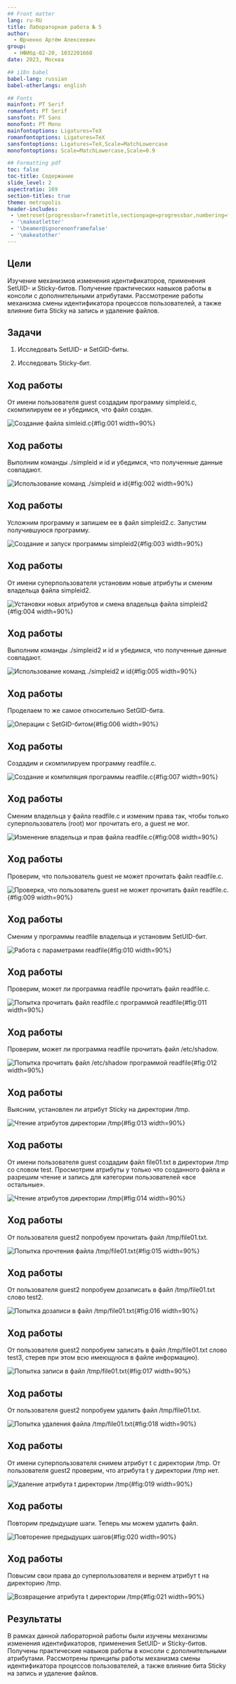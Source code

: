 ```yaml
---
## Front matter
lang: ru-RU
title: Лабораторная работа № 5
author:
  - Юрченко Артём Алексеевич
group:
  - НФИбд-02-20, 1032201660
date: 2023, Москва

## i18n babel
babel-lang: russian
babel-otherlangs: english

## Fonts
mainfont: PT Serif
romanfont: PT Serif
sansfont: PT Sans
monofont: PT Mono
mainfontoptions: Ligatures=TeX
romanfontoptions: Ligatures=TeX
sansfontoptions: Ligatures=TeX,Scale=MatchLowercase
monofontoptions: Scale=MatchLowercase,Scale=0.9

## Formatting pdf
toc: false
toc-title: Содержание
slide_level: 2
aspectratio: 169
section-titles: true
theme: metropolis
header-includes:
 - \metroset{progressbar=frametitle,sectionpage=progressbar,numbering=fraction}
 - '\makeatletter'
 - '\beamer@ignorenonframefalse'
 - '\makeatother'
---
```


## Цели

Изучение механизмов изменения идентификаторов, применения
SetUID- и Sticky-битов. Получение практических навыков работы в консоли с дополнительными атрибутами. Рассмотрение работы механизма
смены идентификатора процессов пользователей, а также влияние бита
Sticky на запись и удаление файлов.

## Задачи

1. Исследовать SetUID- и SetGID-биты.

2. Исследовать Sticky-бит.


## Ход работы

От имени пользователя guest создадим программу simpleid.c, скомпилируем ее и убедимся, что файл создан.

![Создание файла simleid.c](image/screenshot_1.png){#fig:001 width=90%}

## Ход работы


Выполним команды ./simpleid и id и убедимся, что полученные данные совпадают.

![Использование команд ./simpleid и id](image/screenshot_2.png){#fig:002 width=90%}

## Ход работы


Усложним программу и запишем ее в файл simpleid2.c. Запустим получившуюся программу.

![Создание и запуск программы simpleid2](image/screenshot_3.png){#fig:003 width=90%}

## Ход работы


От имени суперпользователя установим новые атрибуты и сменим владельца файла simpleid2.

![Установки новых атрибутов и смена владельца файла simpleid2](image/screenshot_4.png){#fig:004 width=90%}

## Ход работы


Выполним команды ./simpleid2 и id и убедимся, что полученные данные совпадают.

![Использование команд ./simpleid2 и id](image/screenshot_5.png){#fig:005 width=90%}

## Ход работы


Проделаем то же самое относительно SetGID-бита.

![Операции с SetGID-битом](image/screenshot_6.png){#fig:006 width=90%}

## Ход работы


Создадим и скомпилируем программу readfile.c.

![Создание и компиляция программы readfile.c](image/screenshot_7.png){#fig:007 width=90%}

## Ход работы


Сменим владельца у файла readfile.c и изменим права так, чтобы только суперпользователь
(root) мог прочитать его, a guest не мог.

![Изменение владельца и прав файла readfile.c](image/screenshot_8.png){#fig:008 width=90%}

## Ход работы


Проверим, что пользователь guest не может прочитать файл readfile.c.

![Проверка, что пользователь guest не может прочитать файл readfile.c.](image/screenshot_9.png){#fig:009 width=90%}

## Ход работы


Сменим у программы readfile владельца и установим SetUID-бит.

![Работа с параметрами readfile](image/screenshot_10.png){#fig:010 width=90%}

## Ход работы


Проверим, может ли программа readfile прочитать файл readfile.c.

![Попытка прочитать файл readfile.c программой readfile](image/screenshot_11.png){#fig:011 width=90%}

## Ход работы


Проверим, может ли программа readfile прочитать файл /etc/shadow.

![Попытка прочитать файл /etc/shadow программой readfile](image/screenshot_12.png){#fig:012 width=90%}

## Ход работы


Выясним, установлен ли атрибут Sticky на директории /tmp.

![Чтение атрибутов директории /tmp](image/screenshot_13.png){#fig:013 width=90%}

## Ход работы

От имени пользователя guest создадим файл file01.txt в директории /tmp
со словом test. Просмотрим атрибуты у только что созданного файла и разрешим чтение и запись для категории пользователей «все остальные».

![Чтение атрибутов директории /tmp](image/screenshot_14.png){#fig:014 width=90%}

## Ход работы

От пользователя guest2 попробуем прочитать файл /tmp/file01.txt.

![Попытка прочтения файла /tmp/file01.txt](image/screenshot_15.png){#fig:015 width=90%}

## Ход работы

От пользователя guest2 попробуем дозаписать в файл /tmp/file01.txt слово test2.

![Попытка дозаписи в файл /tmp/file01.txt](image/screenshot_16.png){#fig:016 width=90%}

## Ход работы

От пользователя guest2 попробуем записать в файл /tmp/file01.txt слово test3, стерев при этом всю имеющуюся в файле информацию).

![Попытка записи в файл /tmp/file01.txt](image/screenshot_17.png){#fig:017 width=90%}

## Ход работы

От пользователя guest2 попробуем удалить файл /tmp/file01.txt.

![Попытка удаления файла /tmp/file01.txt](image/screenshot_18.png){#fig:018 width=90%}

## Ход работы

От имени суперпользователя снимем атрибут t с директории /tmp. От пользователя guest2 проверим, что атрибута t у директории /tmp нет.

![Удаление атрибута t директории /tmp](image/screenshot_19.png){#fig:019 width=90%}

## Ход работы


Повторим предыдущие шаги. Теперь мы можем удалить файл.

![Повторение предыдущих шагов](image/screenshot_20.png){#fig:020 width=90%}

## Ход работы


Повысим свои права до суперпользователя и вернем атрибут t на директорию /tmp.

![Возвращение атрибута t директории /tmp](image/screenshot_21.png){#fig:021 width=90%}


## Результаты

В рамках данной лабораторной работы были изучены механизмы изменения идентификаторов, применения SetUID- и Sticky-битов. Получены практические навыков работы в консоли с дополнительными атрибутами. Рассмотрены принципы работы механизма
смены идентификатора процессов пользователей, а также влияние бита
Sticky на запись и удаление файлов.
